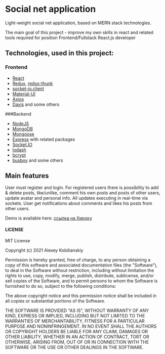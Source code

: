 # Social net application

Light-weight social net application, based on MERN stack technologies.

The main goal of this project - improve my own skills in react and related tools required for position Frontend/Fullstack
React.js developer

## Technologies, used in this project:
### Frontend

* [React](https://reactjs.org/)
* [Redux](https://redux.js.org/), [redux-thunk](https://github.com/reduxjs/redux-thunk)
* [socket-io.client](https://socket.io/docs/client-api/)
* [Material-UI](https://material-ui.com/ru/)
* [Axios](https://www.npmjs.com/package/axios)
* [Dayjs](https://www.npmjs.com/package/dayjs) and some others

###Backend
* [NodeJS](http://nodejs.org)
* [MongoDB](https://www.mongodb.com/)
* [Mongoose](https://mongoosejs.com/)
* [Express](http://expressjs.com) with related packages
* [Socket.IO](http://socket.io)
* [lodash](https://lodash.com/)
* [bcrypt](https://www.npmjs.com/package/bcrypt)
* [busboy](https://www.npmjs.com/package/busboy) and some others

## Main features
User must register and login. For registered users there is possibility to add & delete posts,
like/unlike, comment his own posts and posts of other users, update avatar and personal info.
All updates executing in real-time via sockets. User get notifications about comments and likes his posts from other users.

Demo is available here: [ссылка на Хироку]()

#### LICENSE

MIT License

Copyright (c) 2021 Alexey Kobilianskiy

Permission is hereby granted, free of charge, to any person obtaining a copy
of this software and associated documentation files (the "Software"), to deal
in the Software without restriction, including without limitation the rights
to use, copy, modify, merge, publish, distribute, sublicense, and/or sell
copies of the Software, and to permit persons to whom the Software is
furnished to do so, subject to the following conditions:

The above copyright notice and this permission notice shall be included in all
copies or substantial portions of the Software.

THE SOFTWARE IS PROVIDED "AS IS", WITHOUT WARRANTY OF ANY KIND, EXPRESS OR
IMPLIED, INCLUDING BUT NOT LIMITED TO THE WARRANTIES OF MERCHANTABILITY,
FITNESS FOR A PARTICULAR PURPOSE AND NONINFRINGEMENT. IN NO EVENT SHALL THE
AUTHORS OR COPYRIGHT HOLDERS BE LIABLE FOR ANY CLAIM, DAMAGES OR OTHER
LIABILITY, WHETHER IN AN ACTION OF CONTRACT, TORT OR OTHERWISE, ARISING FROM,
OUT OF OR IN CONNECTION WITH THE SOFTWARE OR THE USE OR OTHER DEALINGS IN THE
SOFTWARE.